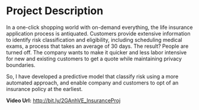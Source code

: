 # Project Description

In a one-click shopping world with on-demand everything, the life insurance application process is antiquated. Customers provide extensive information to identify risk classification and eligibility, including scheduling medical exams, a process that takes an average of 30 days.
The result? People are turned off. The company wants to make it quicker and less labor intensive for new and existing customers to get a quote while maintaining privacy boundaries.

So, I have developed a predictive model that classify risk using a more automated approach, and enable company and customers to opt of an insurance policy at the earliest.



__Video Url:__ http://bit.ly/2GAnhVE_InsuranceProj
